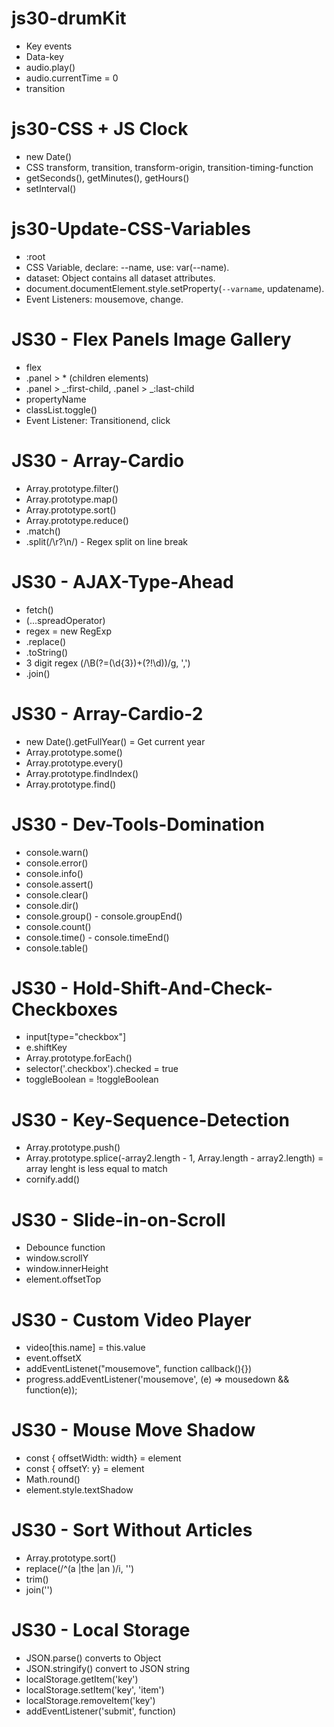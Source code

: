 # js30-drumKit

- Key events
- Data-key
- audio.play()
- audio.currentTime = 0
- transition

# js30-CSS + JS Clock

- new Date()
- CSS transform, transition, transform-origin, transition-timing-function
- getSeconds(), getMinutes(), getHours()
- setInterval()

# js30-Update-CSS-Variables

- :root
- CSS Variable, declare: --name, use: var(--name).
- dataset: Object contains all dataset attributes.
- document.documentElement.style.setProperty(`--varname`, updatename).
- Event Listeners: mousemove, change.

# JS30 - Flex Panels Image Gallery

- flex
- .panel > \* (children elements)
- .panel > _:first-child, .panel > _:last-child
- propertyName
- classList.toggle()
- Event Listener: Transitionend, click

# JS30 - Array-Cardio

- Array.prototype.filter()
- Array.prototype.map()
- Array.prototype.sort()
- Array.prototype.reduce()
- .match()
- .split(/\r?\n/) - Regex split on line break

# JS30 - AJAX-Type-Ahead

- fetch()
- (...spreadOperator)
- regex = new RegExp
- .replace()
- .toString()
- 3 digit regex (/\B(?=(\d{3})+(?!\d))/g, ',')
- .join()

# JS30 - Array-Cardio-2

- new Date().getFullYear() = Get current year
- Array.prototype.some()
- Array.prototype.every()
- Array.prototype.findIndex()
- Array.prototype.find()

# JS30 - Dev-Tools-Domination

- console.warn()
- console.error()
- console.info()
- console.assert()
- console.clear()
- console.dir()
- console.group() - console.groupEnd()
- console.count()
- console.time() - console.timeEnd()
- console.table()

# JS30 - Hold-Shift-And-Check-Checkboxes

- input[type="checkbox"]
- e.shiftKey
- Array.prototype.forEach()
- selector('.checkbox').checked = true
- toggleBoolean = !toggleBoolean

# JS30 - Key-Sequence-Detection

- Array.prototype.push()
- Array.prototype.splice(-array2.length - 1, Array.length - array2.length) = array lenght is less equal to match
- cornify.add()

# JS30 - Slide-in-on-Scroll

- Debounce function
- window.scrollY
- window.innerHeight
- element.offsetTop

# JS30 - Custom Video Player

- video[this.name] = this.value
- event.offsetX
- addEventListenet("mousemove", function callback(){})
- progress.addEventListener('mousemove', (e) => mousedown && function(e));

# JS30 - Mouse Move Shadow

- const { offsetWidth: width} = element
- const { offsetY: y} = element
- Math.round()
- element.style.textShadow

# JS30 - Sort Without Articles
- Array.prototype.sort()
- replace(/^(a |the |an )/i, '')
- trim()
- join('')

# JS30 - Local Storage
- JSON.parse() converts to Object
- JSON.stringify() convert to JSON string
- localStorage.getItem('key')
- localStorage.setItem('key', 'item')
- localStorage.removeItem('key')
- addEventListener('submit', function)